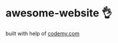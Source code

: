# awesome-website :ok_hand:                                                                          
built with help of <a href="http://johnelder.com/">codemy.com</a>
